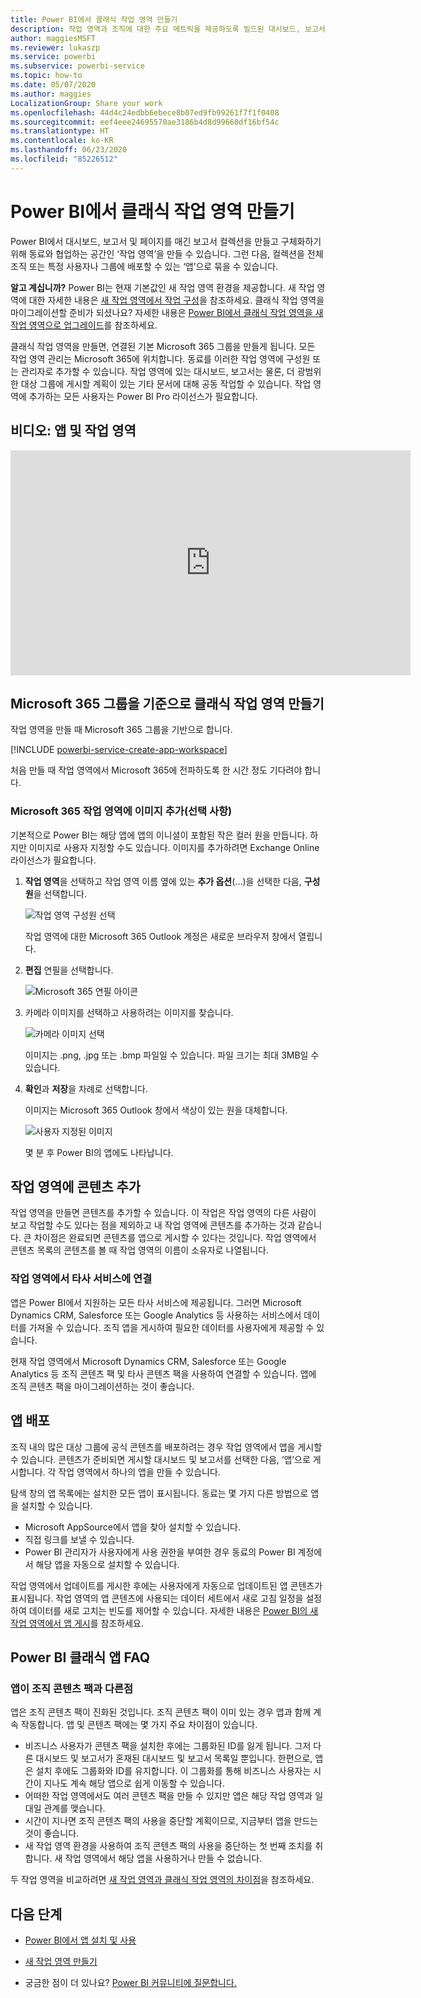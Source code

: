 ```yaml
---
title: Power BI에서 클래식 작업 영역 만들기
description: 작업 영역과 조직에 대한 주요 메트릭을 제공하도록 빌드된 대시보드, 보고서 및 페이지를 매긴 보고서 컬렉션을 만드는 방법을 알아봅니다.
author: maggiesMSFT
ms.reviewer: lukaszp
ms.service: powerbi
ms.subservice: powerbi-service
ms.topic: how-to
ms.date: 05/07/2020
ms.author: maggies
LocalizationGroup: Share your work
ms.openlocfilehash: 44d4c24edbb6ebece8b07ed9fb99261f7f1f0408
ms.sourcegitcommit: eef4eee24695570ae3186b4d8d99660df16bf54c
ms.translationtype: HT
ms.contentlocale: ko-KR
ms.lasthandoff: 06/23/2020
ms.locfileid: "85226512"
---
```

# <a name="create-classic-workspaces-in-power-bi"></a>Power BI에서 클래식 작업 영역 만들기

Power BI에서 대시보드, 보고서 및 페이지를 매긴 보고서 컬렉션을 만들고 구체화하기 위해 동료와 협업하는 공간인 ‘작업 영역’을 만들 수 있습니다. 그런 다음, 컬렉션을 전체 조직 또는 특정 사용자나 그룹에 배포할 수 있는 ‘앱’으로 묶을 수 있습니다. 

**알고 계십니까?** Power BI는 현재 기본값인 새 작업 영역 환경을 제공합니다. 새 작업 영역에 대한 자세한 내용은 [새 작업 영역에서 작업 구성](service-new-workspaces.md)을 참조하세요. 클래식 작업 영역을 마이그레이션할 준비가 되셨나요? 자세한 내용은 [Power BI에서 클래식 작업 영역을 새 작업 영역으로 업그레이드](service-upgrade-workspaces.md)를 참조하세요.

클래식 작업 영역을 만들면, 연결된 기본 Microsoft 365 그룹을 만들게 됩니다. 모든 작업 영역 관리는 Microsoft 365에 위치합니다. 동료를 이러한 작업 영역에 구성원 또는 관리자로 추가할 수 있습니다. 작업 영역에 있는 대시보드, 보고서는 물론, 더 광범위한 대상 그룹에 게시할 계획이 있는 기타 문서에 대해 공동 작업할 수 있습니다. 작업 영역에 추가하는 모든 사용자는 Power BI Pro 라이선스가 필요합니다.

## <a name="video-apps-and-workspaces"></a>비디오: 앱 및 작업 영역
<iframe width="640" height="360" src="https://www.youtube.com/embed/Ey5pyrr7Lk8?showinfo=0" frameborder="0" allowfullscreen></iframe>

## <a name="create-a-classic-workspace-based-on-a-microsoft-365-group"></a>Microsoft 365 그룹을 기준으로 클래식 작업 영역 만들기

작업 영역을 만들 때 Microsoft 365 그룹을 기반으로 합니다.

[!INCLUDE [powerbi-service-create-app-workspace](../includes/powerbi-service-create-app-workspace.md)]

처음 만들 때 작업 영역에서 Microsoft 365에 전파하도록 한 시간 정도 기다려야 합니다.

### <a name="add-an-image-to-your-microsoft-365-workspace-optional"></a>Microsoft 365 작업 영역에 이미지 추가(선택 사항)
기본적으로 Power BI는 해당 앱에 앱의 이니셜이 포함된 작은 컬러 원을 만듭니다. 하지만 이미지로 사용자 지정할 수도 있습니다. 이미지를 추가하려면 Exchange Online 라이선스가 필요합니다.

1. **작업 영역**을 선택하고 작업 영역 이름 옆에 있는 **추가 옵션**(...)을 선택한 다음, **구성원**을 선택합니다. 
   
     ![작업 영역 구성원 선택](media/service-create-workspaces/power-bi-workspace-old-members.png)
   
    작업 영역에 대한 Microsoft 365 Outlook 계정은 새로운 브라우저 창에서 열립니다.
2. **편집** 연필을 선택합니다.
   
     ![Microsoft 365 연필 아이콘](media/service-create-workspaces/power-bi-workspace-old-edit-group.png)
3. 카메라 이미지를 선택하고 사용하려는 이미지를 찾습니다.
   
     ![카메라 이미지 선택](media/service-create-workspaces/power-bi-workspace-old-camera.png)

     이미지는 .png, .jpg 또는 .bmp 파일일 수 있습니다. 파일 크기는 최대 3MB일 수 있습니다. 

4. **확인**과 **저장**을 차례로 선택합니다.
   
    이미지는 Microsoft 365 Outlook 창에서 색상이 있는 원을 대체합니다.
   
     ![사용자 지정된 이미지](media/service-create-workspaces/power-bi-workspace-old-new-image.png)
   
    몇 분 후 Power BI의 앱에도 나타납니다.

## <a name="add-content-to-your-workspace"></a>작업 영역에 콘텐츠 추가

작업 영역을 만들면 콘텐츠를 추가할 수 있습니다. 이 작업은 작업 영역의 다른 사람이 보고 작업할 수도 있다는 점을 제외하고 내 작업 영역에 콘텐츠를 추가하는 것과 같습니다. 큰 차이점은 완료되면 콘텐츠를 앱으로 게시할 수 있다는 것입니다. 작업 영역에서 콘텐츠 목록의 콘텐츠를 볼 때 작업 영역의 이름이 소유자로 나열됩니다.

### <a name="connect-to-third-party-services-in-workspaces"></a>작업 영역에서 타사 서비스에 연결

앱은 Power BI에서 지원하는 모든 타사 서비스에 제공됩니다. 그러면 Microsoft Dynamics CRM, Salesforce 또는 Google Analytics 등 사용하는 서비스에서 데이터를 가져올 수 있습니다. 조직 앱을 게시하여 필요한 데이터를 사용자에게 제공할 수 있습니다.

현재 작업 영역에서 Microsoft Dynamics CRM, Salesforce 또는 Google Analytics 등 조직 콘텐츠 팩 및 타사 콘텐츠 팩을 사용하여 연결할 수 있습니다. 앱에 조직 콘텐츠 팩을 마이그레이션하는 것이 좋습니다.

## <a name="distribute-an-app"></a>앱 배포

조직 내의 많은 대상 그룹에 공식 콘텐츠를 배포하려는 경우 작업 영역에서 앱을 게시할 수 있습니다.  콘텐츠가 준비되면 게시할 대시보드 및 보고서를 선택한 다음, ‘앱’으로 게시합니다. 각 작업 영역에서 하나의 앱을 만들 수 있습니다.

탐색 창의 앱 목록에는 설치한 모든 앱이 표시됩니다. 동료는 몇 가지 다른 방법으로 앱을 설치할 수 있습니다. 
- Microsoft AppSource에서 앱을 찾아 설치할 수 있습니다.
- 직접 링크를 보낼 수 있습니다. 
- Power BI 관리자가 사용자에게 사용 권한을 부여한 경우 동료의 Power BI 계정에서 해당 앱을 자동으로 설치할 수 있습니다. 

작업 영역에서 업데이트를 게시한 후에는 사용자에게 자동으로 업데이트된 앱 콘텐츠가 표시됩니다. 작업 영역의 앱 콘텐츠에 사용되는 데이터 세트에서 새로 고침 일정을 설정하여 데이터를 새로 고치는 빈도를 제어할 수 있습니다. 자세한 내용은 [Power BI의 새 작업 영역에서 앱 게시](service-create-distribute-apps.md)를 참조하세요.

## <a name="power-bi-classic-apps-faq"></a>Power BI 클래식 앱 FAQ

### <a name="how-are-apps-different-from-organizational-content-packs"></a>앱이 조직 콘텐츠 팩과 다른점
앱은 조직 콘텐츠 팩이 진화된 것입니다. 조직 콘텐츠 팩이 이미 있는 경우 앱과 함께 계속 작동합니다. 앱 및 콘텐츠 팩에는 몇 가지 주요 차이점이 있습니다. 

* 비즈니스 사용자가 콘텐츠 팩을 설치한 후에는 그룹화된 ID를 잃게 됩니다. 그저 다른 대시보드 및 보고서가 혼재된 대시보드 및 보고서 목록일 뿐입니다. 한편으로, 앱은 설치 후에도 그룹화와 ID를 유지합니다. 이 그룹화를 통해 비즈니스 사용자는 시간이 지나도 계속 해당 앱으로 쉽게 이동할 수 있습니다.
* 어떠한 작업 영역에서도 여러 콘텐츠 팩을 만들 수 있지만 앱은 해당 작업 영역과 일대일 관계를 맺습니다. 
* 시간이 지나면 조직 콘텐츠 팩의 사용을 중단할 계획이므로, 지금부터 앱을 만드는 것이 좋습니다.  
* 새 작업 영역 환경을 사용하여 조직 콘텐츠 팩의 사용을 중단하는 첫 번째 조치를 취합니다. 새 작업 영역에서 해당 앱을 사용하거나 만들 수 없습니다.

두 작업 영역을 비교하려면 [새 작업 영역과 클래식 작업 영역의 차이점](service-new-workspaces.md#new-and-classic-workspace-differences)을 참조하세요. 

## <a name="next-steps"></a>다음 단계
* [Power BI에서 앱 설치 및 사용](service-create-distribute-apps.md)
- [새 작업 영역 만들기](service-create-the-new-workspaces.md)
* 궁금한 점이 더 있나요? [Power BI 커뮤니티에 질문합니다.](https://community.powerbi.com/)

